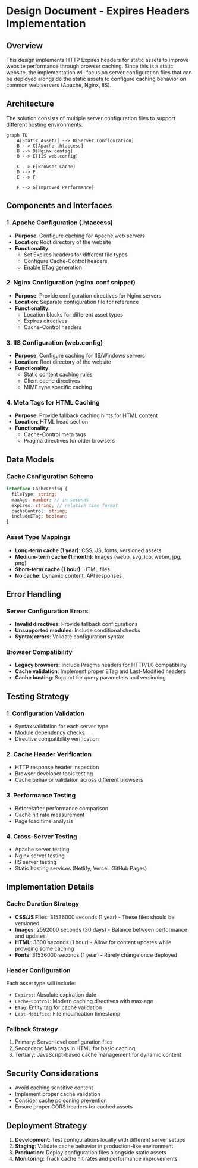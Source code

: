 # Design Document - Expires Headers Implementation

## Overview

This design implements HTTP Expires headers for static assets to improve website performance through browser caching. Since this is a static website, the implementation will focus on server configuration files that can be deployed alongside the static assets to configure caching behavior on common web servers (Apache, Nginx, IIS).

## Architecture

The solution consists of multiple server configuration files to support different hosting environments:

```mermaid
graph TD
    A[Static Assets] --> B[Server Configuration]
    B --> C[Apache .htaccess]
    B --> D[Nginx config]
    B --> E[IIS web.config]
    
    C --> F[Browser Cache]
    D --> F
    E --> F
    
    F --> G[Improved Performance]
```

## Components and Interfaces

### 1. Apache Configuration (.htaccess)
- **Purpose**: Configure caching for Apache web servers
- **Location**: Root directory of the website
- **Functionality**: 
  - Set Expires headers for different file types
  - Configure Cache-Control headers
  - Enable ETag generation

### 2. Nginx Configuration (nginx.conf snippet)
- **Purpose**: Provide configuration directives for Nginx servers
- **Location**: Separate configuration file for reference
- **Functionality**:
  - Location blocks for different asset types
  - Expires directives
  - Cache-Control headers

### 3. IIS Configuration (web.config)
- **Purpose**: Configure caching for IIS/Windows servers
- **Location**: Root directory of the website
- **Functionality**:
  - Static content caching rules
  - Client cache directives
  - MIME type specific caching

### 4. Meta Tags for HTML Caching
- **Purpose**: Provide fallback caching hints for HTML content
- **Location**: HTML head section
- **Functionality**:
  - Cache-Control meta tags
  - Pragma directives for older browsers

## Data Models

### Cache Configuration Schema
```typescript
interface CacheConfig {
  fileType: string;
  maxAge: number; // in seconds
  expires: string; // relative time format
  cacheControl: string;
  includeETag: boolean;
}
```

### Asset Type Mappings
- **Long-term cache (1 year)**: CSS, JS, fonts, versioned assets
- **Medium-term cache (1 month)**: Images (webp, svg, ico, webm, jpg, png)
- **Short-term cache (1 hour)**: HTML files
- **No cache**: Dynamic content, API responses

## Error Handling

### Server Configuration Errors
- **Invalid directives**: Provide fallback configurations
- **Unsupported modules**: Include conditional checks
- **Syntax errors**: Validate configuration syntax

### Browser Compatibility
- **Legacy browsers**: Include Pragma headers for HTTP/1.0 compatibility
- **Cache validation**: Implement proper ETag and Last-Modified headers
- **Cache busting**: Support for query parameters and versioning

## Testing Strategy

### 1. Configuration Validation
- Syntax validation for each server type
- Module dependency checks
- Directive compatibility verification

### 2. Cache Header Verification
- HTTP response header inspection
- Browser developer tools testing
- Cache behavior validation across different browsers

### 3. Performance Testing
- Before/after performance comparison
- Cache hit rate measurement
- Page load time analysis

### 4. Cross-Server Testing
- Apache server testing
- Nginx server testing
- IIS server testing
- Static hosting services (Netlify, Vercel, GitHub Pages)

## Implementation Details

### Cache Duration Strategy
- **CSS/JS Files**: 31536000 seconds (1 year) - These files should be versioned
- **Images**: 2592000 seconds (30 days) - Balance between performance and updates
- **HTML**: 3600 seconds (1 hour) - Allow for content updates while providing some caching
- **Fonts**: 31536000 seconds (1 year) - Rarely change once deployed

### Header Configuration
Each asset type will include:
- `Expires`: Absolute expiration date
- `Cache-Control`: Modern caching directives with max-age
- `ETag`: Entity tag for cache validation
- `Last-Modified`: File modification timestamp

### Fallback Strategy
1. Primary: Server-level configuration files
2. Secondary: Meta tags in HTML for basic caching
3. Tertiary: JavaScript-based cache management for dynamic content

## Security Considerations

- Avoid caching sensitive content
- Implement proper cache validation
- Consider cache poisoning prevention
- Ensure proper CORS headers for cached assets

## Deployment Strategy

1. **Development**: Test configurations locally with different server setups
2. **Staging**: Validate cache behavior in production-like environment
3. **Production**: Deploy configuration files alongside static assets
4. **Monitoring**: Track cache hit rates and performance improvements